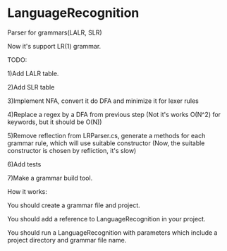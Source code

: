 # LanguageRecognition
Parser for grammars(LALR, SLR)

Now it's support LR(1) grammar. 

TODO:

1)Add LALR table. 

2)Add SLR table

3)Implement NFA, convert it do DFA and minimize it for lexer rules

4)Replace a regex by a DFA from previous step (Not it's works O(N^2) for keywords, but it should be O(N))

5)Remove reflection from LRParser.cs, generate a methods for each grammar rule, which will use suitable constructor (Now, the suitable constructor is chosen by refliction, it's slow)

6)Add tests

7)Make a grammar build tool.



How it works:

You should create a grammar file and project. 

You should add a reference to LanguageRecognition in your project.

You should run a LanguageRecognition with parameters which include a project directory and grammar file name.
